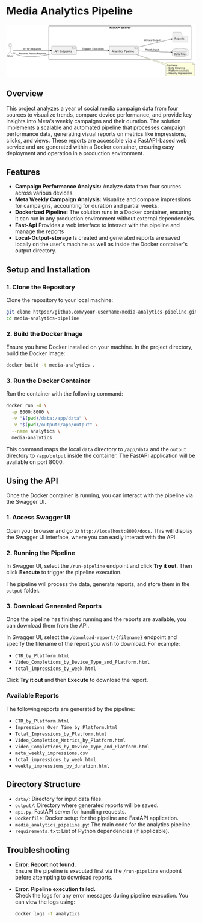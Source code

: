 # Media Analytics Pipeline

![Pipeline Diagram](https://github.com/MrJohn91/platform_campaign_analysis/blob/main/visualization/diagram.png)

## Overview

This project analyzes a year of social media campaign data from four sources to visualize trends, compare device performance, and provide key insights into Meta’s weekly campaigns and their duration. The solution implements a scalable and automated pipeline that processes campaign performance data, generating visual reports on metrics like impressions, clicks, and views. These reports are accessible via a FastAPI-based web service and are generated within a Docker container, ensuring easy deployment and operation in a production environment.

## Features

- **Campaign Performance Analysis:** Analyze data from four sources across various devices.
- **Meta Weekly Campaign Analysis:** Visualize and compare impressions for campaigns, accounting for duration and partial weeks.
- **Dockerized Pipeline:** The solution runs in a Docker container, ensuring it can run in any production environment without external dependencies.
- **Fast-Api** Provides a web interface to interact with the pipeline and manage the reports
- **Local-Output-storage** Is created and generated reports are saved locally on the user's machine as well as inside the Docker container's output directory.


## Setup and Installation

### 1. Clone the Repository

Clone the repository to your local machine:

```bash
git clone https://github.com/your-username/media-analytics-pipeline.git
cd media-analytics-pipeline
```

### 2. Build the Docker Image

Ensure you have Docker installed on your machine. In the project directory, build the Docker image:

```bash
docker build -t media-analytics .
```

### 3. Run the Docker Container

Run the container with the following command:

```bash
docker run -d \
  -p 8000:8000 \
  -v "$(pwd)/data:/app/data" \
  -v "$(pwd)/output:/app/output" \
  --name analytics \
  media-analytics
```

This command maps the local `data` directory to `/app/data` and the `output` directory to `/app/output` inside the container. The FastAPI application will be available on port 8000.

## Using the API

Once the Docker container is running, you can interact with the pipeline via the Swagger UI.

### 1. Access Swagger UI

Open your browser and go to `http://localhost:8000/docs`. This will display the Swagger UI interface, where you can easily interact with the API.

### 2. Running the Pipeline

In Swagger UI, select the `/run-pipeline` endpoint and click **Try it out**. Then click **Execute** to trigger the pipeline execution.

The pipeline will process the data, generate reports, and store them in the `output` folder.

### 3. Download Generated Reports

Once the pipeline has finished running and the reports are available, you can download them from the API.

In Swagger UI, select the `/download-report/{filename}` endpoint and specify the filename of the report you wish to download. For example:

- `CTR_by_Platform.html`
- `Video_Completions_by_Device_Type_and_Platform.html`
- `total_impressions_by_week.html`

Click **Try it out** and then **Execute** to download the report.

### Available Reports

The following reports are generated by the pipeline:

- `CTR_by_Platform.html`
- `Impressions_Over_Time_by_Platform.html`
- `Total_Impressions_by_Platform.html`
- `Video_Completion_Metrics_by_Platform.html`
- `Video_Completions_by_Device_Type_and_Platform.html`
- `meta_weekly_impressions.csv`
- `total_impressions_by_week.html`
- `weekly_impressions_by_duration.html`

## Directory Structure

- `data/`: Directory for input data files.
- `output/`: Directory where generated reports will be saved.
- `api.py`: FastAPI server for handling requests.
- `Dockerfile`: Docker setup for the pipeline and FastAPI application.
- `media_analytics_pipeline.py`: The main code for the analytics pipeline.
- `requirements.txt`: List of Python dependencies (if applicable).

## Troubleshooting

- **Error: Report not found.**  
  Ensure the pipeline is executed first via the `/run-pipeline` endpoint before attempting to download reports.

- **Error: Pipeline execution failed.**  
  Check the logs for any error messages during pipeline execution. You can view the logs using:

  ```bash
  docker logs -f analytics
